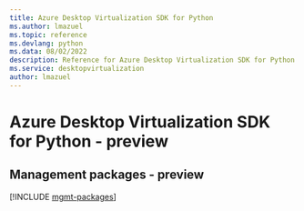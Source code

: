 ```yaml
---
title: Azure Desktop Virtualization SDK for Python
ms.author: lmazuel
ms.topic: reference
ms.devlang: python
ms.data: 08/02/2022
description: Reference for Azure Desktop Virtualization SDK for Python
ms.service: desktopvirtualization
author: lmazuel
---
```

# Azure Desktop Virtualization SDK for Python - preview

## Management packages - preview
[!INCLUDE [mgmt-packages](desktop-virtualization-mgmt-index.md)]